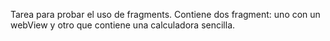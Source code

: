Tarea para probar el uso de fragments. Contiene dos fragment: uno con un webView y otro que contiene una calculadora sencilla.
